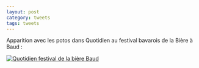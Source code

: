 ```yaml
--- 
layout: post
category: tweets
tags: tweets
---
```


Apparition avec les potos dans Quotidien au festival bavarois de la Bière à Baud :

[![Quotidien festival de la bière Baud](../assets/ressources/img/b3a25fe337856d08863e4425e85c67e9.jpg)](../assets/ressources/img/Quotidien_Baud_court.mp4)

